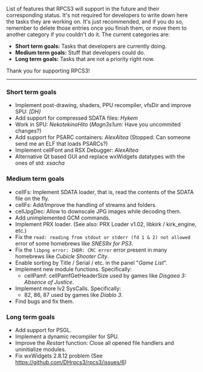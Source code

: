 List of features that RPCS3 will support in the future and their corresponding status. It's not required for developers to write down here the tasks they are working on. It's just recommended, and if you do so, remember to delete those entries once you finish them, or move them to another category if you couldn't do it. The current categories are:
* **Short term goals:** Tasks that developers are currently doing.
* **Medium term goals:** Stuff that developers could do.
* **Long term goals:** Tasks that are not a priority right now.

Thank you for supporting RPCS3!

***
### Short term goals
* Implement post-drawing, shaders, PPU recompiler, vfsDir and improve SPU: _[DH]_
* Add support for compressed SDATA files: _Hykem_
* Work in SPU: _NekotekinaHito_ (_Magn3s1um:_ Have you uncommited changes?)
* Add support for PSARC containers: _AlexAltea_ (Stopped: Can someone send me an ELF that loads PSARCs?)
* Implement cellFont and RSX Debugger: _AlexAltea_
* Alternative Qt based GUI and replace wxWidgets datatypes with the ones of std: _xsacha_


### Medium term goals
* cellFs: Implement SDATA loader, that is, read the contents of the SDATA file on the fly.
* cellFs: Add/Improve the handling of streams and folders.
* cellJpgDec: Allow to downscale JPG images while decoding them.
* Add unimplemented GCM commands.
* Implement PRX loader. (See also: PRX Loader v1.02, libkirk / kirk_engine, etc.)
* Fix the `read: reading from stdout or stderr (fd 1 & 2) not allowed` error of some homebrews like _SNES9x for PS3_.
* Fix the `libpng error: IHDR: CRC error` error present in many homebrews like _Cubicle Shooter City_.
* Enable sorting by Title / Serial / etc. in the panel "_Game List_".
* Implement new module functions. Specifically:
    * cellPamf: cellPamfGetHeaderSize used by games like _Disgaea 3: Absence of Justice_.
* Implement more lv2 SysCalls. Specifically:
    * 82, 86, 87 used by games like _Diablo 3_.
* Find bugs and fix them.


### Long term goals
* Add support for PSGL.
* Implement a dynamic recompiler for SPU.
* Improve the _Restart_ function: Close all opened file handlers and uninitialize modules.
* Fix wxWidgets 2.8.12 problem (See https://github.com/DHrpcs3/rpcs3/issues/6)